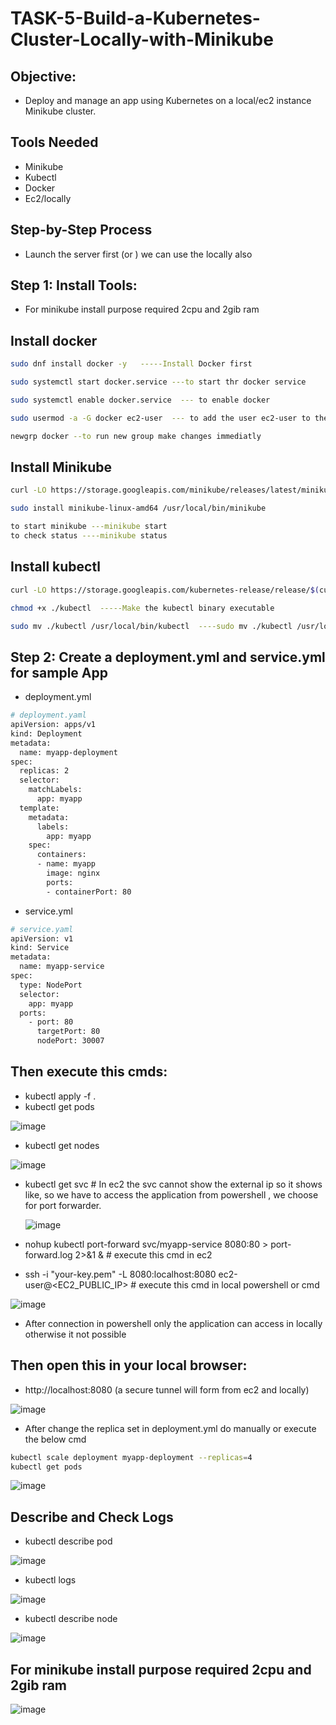 #  TASK-5-Build-a-Kubernetes-Cluster-Locally-with-Minikube


## Objective:
- Deploy and manage an app using Kubernetes on a local/ec2 instance Minikube cluster.
## Tools Needed
- Minikube
- Kubectl
- Docker
- Ec2/locally
## Step-by-Step Process 
- Launch the server first (or ) we can use the locally also
## Step 1: Install Tools: 
- For minikube install purpose required 2cpu and 2gib ram
## Install docker
```sh
sudo dnf install docker -y   -----Install Docker first

sudo systemctl start docker.service ---to start thr docker service

sudo systemctl enable docker.service  --- to enable docker

sudo usermod -a -G docker ec2-user  --- to add the user ec2-user to the docker group 

newgrp docker --to run new group make changes immediatly
```
## Install Minikube
```sh
curl -LO https://storage.googleapis.com/minikube/releases/latest/minikube-linux-amd64

sudo install minikube-linux-amd64 /usr/local/bin/minikube

to start minikube ---minikube start 
to check status ----minikube status
```
## Install kubectl
```sh
curl -LO https://storage.googleapis.com/kubernetes-release/release/$(curl -s https://storage.googleapis.com/kubernetes-release/release/stable.txt)/bin/linux/amd64/kubectl

chmod +x ./kubectl  -----Make the kubectl binary executable

sudo mv ./kubectl /usr/local/bin/kubectl  ----sudo mv ./kubectl /usr/local/bin/kubectl
```
## Step 2: Create a deployment.yml and service.yml for sample App

- deployment.yml
```sh
# deployment.yaml
apiVersion: apps/v1
kind: Deployment
metadata:
  name: myapp-deployment
spec:
  replicas: 2
  selector:
    matchLabels:
      app: myapp
  template:
    metadata:
      labels:
        app: myapp
    spec:
      containers:
      - name: myapp
        image: nginx
        ports:
        - containerPort: 80
```

- service.yml
```sh
# service.yaml
apiVersion: v1
kind: Service
metadata:
  name: myapp-service
spec:
  type: NodePort
  selector:
    app: myapp
  ports:
    - port: 80
      targetPort: 80
      nodePort: 30007
```
## Then execute this cmds:
- kubectl apply -f .
- kubectl get pods

![image](https://github.com/user-attachments/assets/c4f9a674-9d37-4264-b8fe-b2717ca82135)

- kubectl get nodes

![image](https://github.com/user-attachments/assets/2d7aee7f-d4a1-43e3-ad3f-11eb50c5d57a)


- kubectl get svc # In ec2 the svc cannot show the external ip so it shows like, so we have to access the application from powershell , we choose for port forwarder.

  ![image](https://github.com/user-attachments/assets/587551d4-744e-4531-bbd6-854f1bbe6d9d)



- nohup kubectl port-forward svc/myapp-service 8080:80 > port-forward.log 2>&1 & # execute this cmd in ec2
- ssh -i "your-key.pem" -L 8080:localhost:8080 ec2-user@<EC2_PUBLIC_IP> # execute this cmd in local powershell or cmd

![image](https://github.com/user-attachments/assets/456ccf8d-fe14-4b07-a62a-afa0f259d04d)


- After connection in powershell only the application can access in locally otherwise it not possible
## Then open this in your local browser:
- http://localhost:8080  (a secure tunnel will form from ec2 and locally)


![image](https://github.com/user-attachments/assets/76752c02-c8c2-4786-bcbf-5ae27e37ef93)


- After change the replica set in deployment.yml do manually or execute the below cmd

```sh
kubectl scale deployment myapp-deployment --replicas=4
kubectl get pods
```

![image](https://github.com/user-attachments/assets/2e7542a3-a89d-4d3e-8096-16cef285d65b)


## Describe and Check Logs
- kubectl describe pod <pod-name>

![image](https://github.com/user-attachments/assets/8fd7d068-bb41-47a2-8333-e34fad3c3e28)


- kubectl logs <pod-name>


![image](https://github.com/user-attachments/assets/9c4ff091-650e-40a8-acfd-9d423b04b8de)


- kubectl describe node <node-name>

![image](https://github.com/user-attachments/assets/008f7816-12a0-4cf7-a229-379880a5e0bd)


## For minikube install purpose required 2cpu and 2gib ram

![image](https://github.com/user-attachments/assets/7dda2024-c905-4214-ad34-efadaeb4ebfc)

